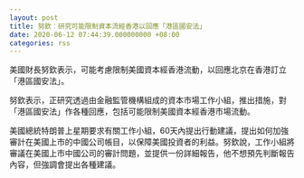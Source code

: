 ```yaml
---
layout: post
title: 努欽︰研究可能限制資本流經香港以回應「港區國安法」
date: 2020-06-12 07:44:39.000000000 +08:00
categories: rss
---
```


美國財長努欽表示，可能考慮限制美國資本經香港流動，以回應北京在香港訂立「港區國安法」。

努欽表示，正研究透過由金融監管機構組成的資本市場工作小組，推出措施，對「港區國安法」作各種回應，包括可能限制美國資本經香港市場流動。

美國總統特朗普上星期要求有關工作小組，60天內提出行動建議，提出如何加強審計在美國上市的中國公司帳目，以保障美國投資者的利益。努欽說，工作小組將審議在美國上市中國公司的審計問題，並提供一份詳細報告，他不想預先判斷報告內容，但強調會提出各種建議。
